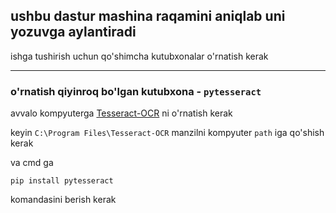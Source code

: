 ## ushbu dastur mashina raqamini aniqlab uni yozuvga aylantiradi
ishga tushirish uchun qo'shimcha kutubxonalar o'rnatish kerak

--------------------
### o'rnatish qiyinroq bo'lgan kutubxona - `pytesseract`

avvalo kompyuterga
[Tesseract-OCR](https://www.softpedia.com/get/Programming/Other-Programming-Files/Tesseract-OCR.shtml)
ni o'rnatish kerak

keyin `C:\Program Files\Tesseract-OCR` manzilni kompyuter `path` iga qo'shish kerak

va cmd ga 
```
pip install pytesseract
```
komandasini berish kerak
